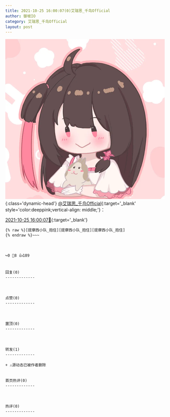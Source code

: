 ```yaml
---
title: 2021-10-25 16:00:07(0)艾瑞思_千鸟Official
author: 御坂IO
category: 艾瑞思_千鸟Official
layout: post
---
```


![img](/images/7e08840c56f251de28bdf766b647bd5fe9a5d50a.jpg){:class='dynamic-head'}
[@艾瑞思_千鸟Official](https://space.bilibili.com/1090010845/dynamic){:target='_blank' style='color:deeppink;vertical-align: middle;'}：

[2021-10-25 16:00:07🔗](https://t.bilibili.com/585448740170860954){:target='_blank'}

~~~
{% raw %}[提摩西小队_抱住][提摩西小队_抱住][提摩西小队_抱住]
{% endraw %}~~~



↪️0 💬8 👍189


回复(0)
-------------



点赞(0)
-------------



置顶(0)
-------------



转发(1)
-------------

+ ⚠源动态已被作者删除


首页热评(0)
-------------



热评(0)
-------------



